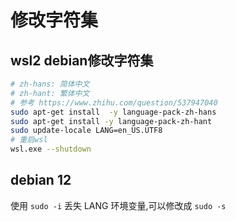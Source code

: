 # 修改字符集

## wsl2 debian修改字符集

```bash
# zh-hans: 简体中文
# zh-hant: 繁体中文
# 参考 https://www.zhihu.com/question/537947040
sudo apt-get install  -y language-pack-zh-hans
sudo apt-get install -y language-pack-zh-hant
sudo update-locale LANG=en_US.UTF8
# 重启wsl
wsl.exe --shutdown
```

## debian 12

使用 `sudo -i` 丢失 LANG 环境变量,可以修改成 `sudo -s`